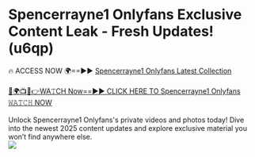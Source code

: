 # Spencerrayne1 Onlyfans Exclusive Content Leak - Fresh Updates! (u6qp)

🔥 ACCESS NOW 🌍==►► <a href="https://tinyurl.com/kvy9nzfs" rel="nofollow">Spencerrayne1 Onlyfans Latest Collection</a>
<br><br>
[🔴🌍📺📱👉WA𝚃CH Now==►► CLICK HERE TO Spencerrayne1 Onlyfans 𝚆𝙰𝚃𝙲𝙷 NOW](https://tinyurl.com/kvy9nzfs)
<br><br>
Unlock Spencerrayne1 Onlyfans's private videos and photos today! Dive into the newest 2025 content updates and explore exclusive material you won’t find anywhere else.
<br>
<a href="https://tinyurl.com/kvy9nzfs" rel="nofollow" data-target="animated-image.originalLink"><img src="https://camo.githubusercontent.com/8a4f000d20f83aca3bf7ec5f350d767afa0574a8a352519fd8cfa583a6f93a33/68747470733a2f2f692e696d6775722e636f6d2f644a486b345a712e676966" data-canonical-src="https://i.imgur.com/dJHk4Zq.gif" style="max-width: 100%; display: inline-block;" data-target="animated-image.originalImage"></a>
<br>
